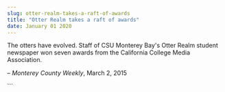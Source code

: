 ```yaml
---
slug: otter-realm-takes-a-raft-of-awards
title: "Otter Realm takes a raft of awards"
date: January 01 2020
---
```


 
<p>
  The otters have evolved. Staff of CSU Monterey Bay's Otter Realm student
  newspaper won seven awards from the California College Media Association.
</p>
<p>– <em>Monterey County Weekly</em>, March 2, 2015</p>
```
